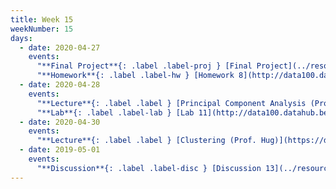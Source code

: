 ```yaml
---
title: Week 15
weekNumber: 15
days:
  - date: 2020-04-27
    events:
      "**Final Project**{: .label .label-proj } [Final Project](../resources/assets/final_proj/final_proj_spec.pdf) (due May 13) ([datasets](../resources/assets/final_proj/final_proj_data.zip)) ([Undergrad Rubric](../resources/assets/final_proj/New_Undergrad_DS_100_Final_Project_Rubric.pdf)) ([Grad Rubric](../resources/assets/final_proj/New_Grad_DS_100_Final_Project_Rubric.pdf))":
      "**Homework**{: .label .label-hw } [Homework 8](http://data100.datahub.berkeley.edu/hub/user-redirect/git-sync?repo=https://github.com/DS-100/sp20&subPath=hw/hw8/) (due May 4)":
  - date: 2020-04-28
    events:
      "**Lecture**{: .label .label } [Principal Component Analysis (Prof. Hug's Excellent Lecture)](https://docs.google.com/presentation/d/1ZpeEMuI-obakVM-ntZniyyVZu_2g3ve_izA5-zso05c/edit?usp=sharing)([webcast](https://www.youtube.com/watch?v=NanKILF8FB8)) ([code](http://data100.datahub.berkeley.edu/hub/user-redirect/git-sync?repo=https://github.com/DS-100/sp20&subPath=lecture/lec27/))":
      "**Lab**{: .label .label-lab } [Lab 11](http://data100.datahub.berkeley.edu/hub/user-redirect/git-sync?repo=https://github.com/DS-100/sp20&subPath=lab/lab11/) (due May 4)":
  - date: 2020-04-30
    events:
      "**Lecture**{: .label .label } [Clustering (Prof. Hug)](https://docs.google.com/presentation/d/1i5tIhNx50Xu-hxffMubQ_aOCu2tRQNHLrzUyu8GQAkI/edit#slide=id.g756fb96d6d_0_31) ([webcast](https://www.youtube.com/watch?v=cWBA0HgXFgI))":
  - date: 2019-05-01
    events:
      "**Discussion**{: .label .label-disc } [Discussion 13](../resources/assets/discussions/disc13.pdf) ([video](https://www.youtube.com/playlist?list=PLQCcNQgUcDfq65OTrRZkGoViZi-3dBmNr))":
---
```

